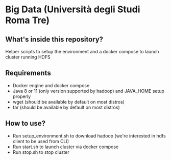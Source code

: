 # Big Data (Università degli Studi Roma Tre)
## What's inside this repository?
Helper scripts to setup the environment and a docker compose to launch cluster running HDFS

## Requirements
- Docker engine and docker compose
- Java 8 or 11 (only version supported by hadoop) and JAVA_HOME setup properly
- wget (should be available by default on most distros)
- tar (should be available by default on most distros)

## How to use?
- Run setup_environment.sh to download hadoop (we're interested in hdfs client to be used from CLI)
- Run start.sh to launch cluster via docker compose
- Run stop.sh to stop cluster
